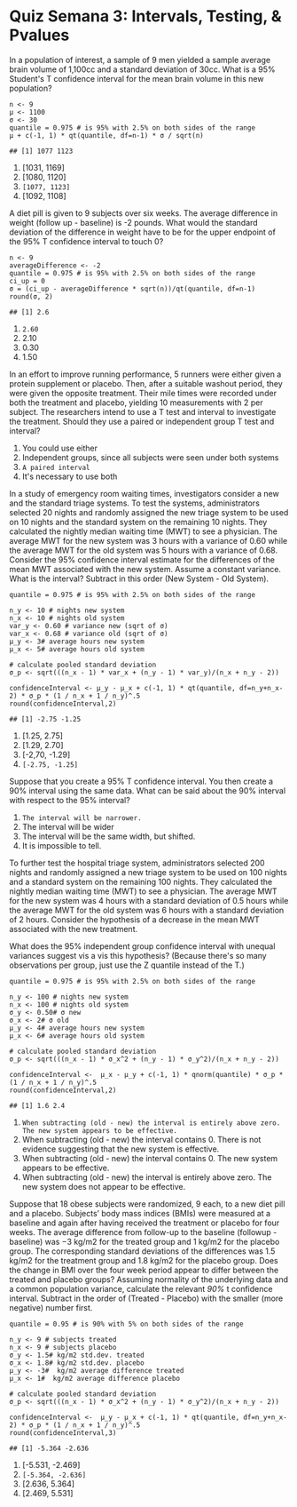 # Quiz Semana 3: Intervals, Testing, & Pvalues

In a population of interest, a sample of 9 men yielded a sample average brain volume of 1,100cc and a standard deviation of 30cc. What is a 95% Student's T confidence interval for the mean brain volume in this new population?

```RScript
n <- 9
μ <- 1100
σ <- 30
quantile = 0.975 # is 95% with 2.5% on both sides of the range
μ + c(-1, 1) * qt(quantile, df=n-1) * σ / sqrt(n)

## [1] 1077 1123
```

1. [1031, 1169]
2. [1080, 1120]
3. ```[1077, 1123]```
4. [1092, 1108]

A diet pill is given to 9 subjects over six weeks. The average difference in weight (follow up - baseline) is -2 pounds. What would the standard deviation of the difference in weight have to be for the upper endpoint of the 95% T confidence interval to touch 0?

```RScript
n <- 9
averageDifference <- -2
quantile = 0.975 # is 95% with 2.5% on both sides of the range
ci_up = 0
σ = (ci_up - averageDifference * sqrt(n))/qt(quantile, df=n-1)
round(σ, 2)

## [1] 2.6
```

1. ```2.60```
2. 2.10
3. 0.30
4. 1.50

In an effort to improve running performance, 5 runners were either given a protein supplement or placebo. Then, after a suitable washout period, they were given the opposite treatment. Their mile times were recorded under both the treatment and placebo, yielding 10 measurements with 2 per subject. The researchers intend to use a T test and interval to investigate the treatment. Should they use a paired or independent group T test and interval?

1. You could use either
2. Independent groups, since all subjects were seen under both systems
3. ```A paired interval```
4. It's necessary to use both

In a study of emergency room waiting times, investigators consider a new and the standard triage systems. To test the systems, administrators selected 20 nights and randomly assigned the new triage system to be used on 10 nights and the standard system on the remaining 10 nights. They calculated the nightly median waiting time (MWT) to see a physician. The average MWT for the new system was 3 hours with a variance of 0.60 while the average MWT for the old system was 5 hours with a variance of 0.68. Consider the 95% confidence interval estimate for the differences of the mean MWT associated with the new system. Assume a constant variance. What is the interval? Subtract in this order (New System - Old System).

```RScript
quantile = 0.975 # is 95% with 2.5% on both sides of the range

n_y <- 10 # nights new system
n_x <- 10 # nights old system
var_y <- 0.60 # variance new (sqrt of σ)
var_x <- 0.68 # variance old (sqrt of σ)
μ_y <- 3# average hours new system
μ_x <- 5# average hours old system

# calculate pooled standard deviation
σ_p <- sqrt(((n_x - 1) * var_x + (n_y - 1) * var_y)/(n_x + n_y - 2))

confidenceInterval <- μ_y - μ_x + c(-1, 1) * qt(quantile, df=n_y+n_x-2) * σ_p * (1 / n_x + 1 / n_y)^.5
round(confidenceInterval,2)

## [1] -2.75 -1.25
```

1. [1.25, 2.75]
2. [1.29, 2.70]
3. [-2,70, -1.29]
4. ```[-2.75, -1.25]```

Suppose that you create a 95% T confidence interval. You then create a 90% interval using the same data. What can be said about the 90% interval with respect to the 95% interval?

1. ```The interval will be narrower.```
2. The interval will be wider
3. The interval will be the same width, but shifted.
4. It is impossible to tell.

To further test the hospital triage system, administrators selected 200 nights and randomly assigned a new triage system to be used on 100 nights and a standard system on the remaining 100 nights. They calculated the nightly median waiting time (MWT) to see a physician. The average MWT for the new system was 4 hours with a standard deviation of 0.5 hours while the average MWT for the old system was 6 hours with a standard deviation of 2 hours. Consider the hypothesis of a decrease in the mean MWT associated with the new treatment.

What does the 95% independent group confidence interval with unequal variances suggest vis a vis this hypothesis? (Because there's so many observations per group, just use the Z quantile instead of the T.)

```RScript
quantile = 0.975 # is 95% with 2.5% on both sides of the range

n_y <- 100 # nights new system
n_x <- 100 # nights old system
σ_y <- 0.50# σ new
σ_x <- 2# σ old
μ_y <- 4# average hours new system
μ_x <- 6# average hours old system

# calculate pooled standard deviation
σ_p <- sqrt(((n_x - 1) * σ_x^2 + (n_y - 1) * σ_y^2)/(n_x + n_y - 2))

confidenceInterval <-  μ_x - μ_y + c(-1, 1) * qnorm(quantile) * σ_p * (1 / n_x + 1 / n_y)^.5
round(confidenceInterval,2)

## [1] 1.6 2.4
```

1. ```When subtracting (old - new) the interval is entirely above zero. The new system appears to be effective.```
2. When subtracting (old - new) the interval contains 0. There is not evidence suggesting that the new system is effective.
3. When subtracting (old - new) the interval contains 0. The new system appears to be effective.
4. When subtracting (old - new) the interval is entirely above zero. The new system does not appear to be effective.

Suppose that 18 obese subjects were randomized, 9 each, to a new diet pill and a placebo. Subjects’ body mass indices (BMIs) were measured at a baseline and again after having received the treatment or placebo for four weeks. The average difference from follow-up to the baseline (followup - baseline) was −3 kg/m2 for the treated group and 1 kg/m2 for the placebo group. The corresponding standard deviations of the differences was 1.5 kg/m2 for the treatment group and 1.8 kg/m2 for the placebo group. Does the change in BMI over the four week period appear to differ between the treated and placebo groups? Assuming normality of the underlying data and a common population variance, calculate the relevant *90%* t confidence interval. Subtract in the order of (Treated - Placebo) with the smaller (more negative) number first.

```RScript
quantile = 0.95 # is 90% with 5% on both sides of the range

n_y <- 9 # subjects treated
n_x <- 9 # subjects placebo
σ_y <- 1.5# kg/m2 std.dev. treated
σ_x <- 1.8# kg/m2 std.dev. placebo
μ_y <- -3#  kg/m2 average difference treated
μ_x <- 1#  kg/m2 average difference placebo

# calculate pooled standard deviation
σ_p <- sqrt(((n_x - 1) * σ_x^2 + (n_y - 1) * σ_y^2)/(n_x + n_y - 2))

confidenceInterval <-  μ_y - μ_x + c(-1, 1) * qt(quantile, df=n_y+n_x-2) * σ_p * (1 / n_x + 1 / n_y)^.5
round(confidenceInterval,3)

## [1] -5.364 -2.636
```

1. [-5.531, -2.469]
2. ```[-5.364, -2.636]```
3. [2.636, 5.364]
4. [2.469, 5.531]
